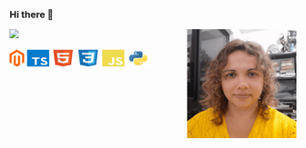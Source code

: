 ### Hi there 👋
<div class="statistics">
  <img height="190em" src="https://github-readme-stats.vercel.app/api?username=ligiasalzano&show_icons=true&theme=dracula&include_all_commits=true&count_private=true&title_color=FFC428&hide_border=true&border_radius=10"/>
  <!-- <img height="190em" src="https://github-readme-stats.vercel.app/api/top-langs/?username=ligiasalzano&layout=compact&langs_count=16&theme=dracula&title_color=FFC428&hide_border=true&border_radius=10"/> -->
  <img align="right" alt="Ligia-Hi" src="ligia.gif">
</div>
<div style="display: inline_block"><br>
  <img align="center" alt="Ligia-Magento" height="30"src="magento-logo.svg">
  <img align="center" alt="Ligia-Php" height="30" width="40" src="https://raw.githubusercontent.com/devicons/devicon/master/icons/typescript/typescript-plain.svg">
  <img align="center" alt="Rafa-HTML" height="30" width="40" src="https://raw.githubusercontent.com/devicons/devicon/master/icons/html5/html5-original.svg">
  <img align="center" alt="Rafa-CSS" height="30" width="40" src="https://raw.githubusercontent.com/devicons/devicon/master/icons/css3/css3-original.svg">
  <img align="center" alt="Ligia-Js" height="30" width="40" src="https://raw.githubusercontent.com/devicons/devicon/master/icons/javascript/javascript-plain.svg">
  <img align="center" alt="Rafa-Python" height="30" width="40" src="https://raw.githubusercontent.com/devicons/devicon/master/icons/python/python-original.svg">
</div>
